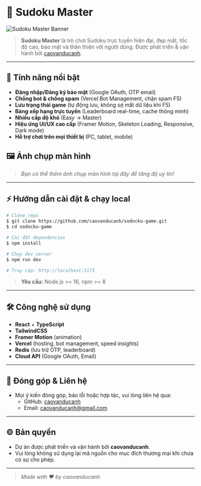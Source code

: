 # 🧩 Sudoku Master

![Sudoku Master Banner](https://raw.githubusercontent.com/caovanducanh/sodocku-game/main/public/favicon.ico)

> **Sudoku Master** là trò chơi Sudoku trực tuyến hiện đại, đẹp mắt, tốc độ cao, bảo mật và thân thiện với người dùng. Được phát triển & vận hành bởi [caovanducanh](https://github.com/caovanducanh).

---

## 🚀 Tính năng nổi bật
- **Đăng nhập/Đăng ký bảo mật** (Google OAuth, OTP email)
- **Chống bot & chống spam** (Vercel Bot Management, chặn spam F5)
- **Lưu trạng thái game** (tự động lưu, không sợ mất dữ liệu khi F5)
- **Bảng xếp hạng trực tuyến** (Leaderboard real-time, cache thông minh)
- **Nhiều cấp độ khó** (Easy → Master)
- **Hiệu ứng UI/UX cao cấp** (Framer Motion, Skeleton Loading, Responsive, Dark mode)
- **Hỗ trợ chơi trên mọi thiết bị** (PC, tablet, mobile)

## 🖼️ Ảnh chụp màn hình
> _Bạn có thể thêm ảnh chụp màn hình tại đây để tăng độ uy tín!_

---

## ⚡ Hướng dẫn cài đặt & chạy local

```bash
# Clone repo
$ git clone https://github.com/caovanducanh/sodocku-game.git
$ cd sodocku-game

# Cài đặt dependencies
$ npm install

# Chạy dev server
$ npm run dev

# Truy cập: http://localhost:5173
```

> **Yêu cầu:** Node.js >= 16, npm >= 8

---

## 🛠️ Công nghệ sử dụng
- **React** + **TypeScript**
- **TailwindCSS**
- **Framer Motion** (animation)
- **Vercel** (hosting, bot management, speed insights)
- **Redis** (lưu trữ OTP, leaderboard)
- **Cloud API** (Google OAuth, Email)

---

## 🤝 Đóng góp & Liên hệ
- Mọi ý kiến đóng góp, báo lỗi hoặc hợp tác, vui lòng liên hệ qua:
  - GitHub: [caovanducanh](https://github.com/caovanducanh)
  - Email: caovanducanh@gmail.com

---

## ©️ Bản quyền
- Dự án được phát triển và vận hành bởi **caovanducanh**.
- Vui lòng không sử dụng lại mã nguồn cho mục đích thương mại khi chưa có sự cho phép.

---

> _Made with ❤️ by caovanducanh_ 